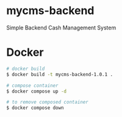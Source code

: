 # mycms-backend
Simple Backend Cash Management System





# Docker
```bash
# docker build
$ docker build -t mycms-backend-1.0.1 .

# compose container
$ docker compose up -d

# to remove composed container
$ docker compose down
```
